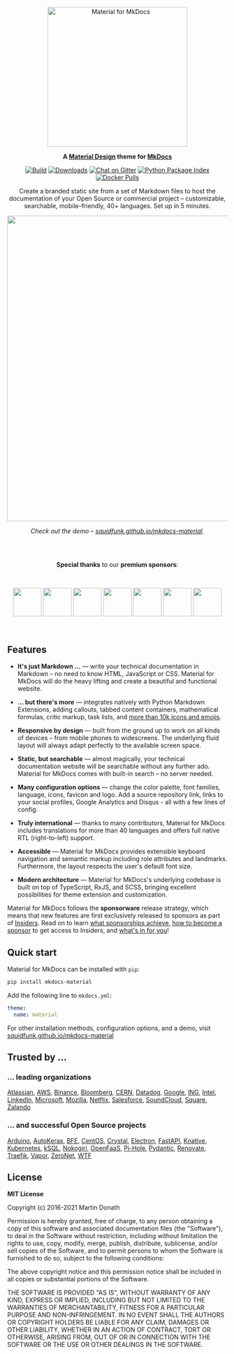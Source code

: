 <p align="center">
  <a href="https://squidfunk.github.io/mkdocs-material/">
    <img src="https://raw.githubusercontent.com/squidfunk/mkdocs-material/master/.github/assets/logo.svg" width="320" alt="Material for MkDocs">
  </a>
</p>

<p align="center">
  <strong>
    A 
    <a href="https://material.io/">Material Design</a> 
    theme for 
    <a href="https://www.mkdocs.org/">MkDocs</a>
  </strong>
</p>

<p align="center">
  <a href="https://github.com/squidfunk/mkdocs-material/actions"><img
    src="https://github.com/squidfunk/mkdocs-material/workflows/build/badge.svg?branch=master"
    alt="Build"
  /></a>
  <a href="https://pypistats.org/packages/mkdocs-material"><img
    src="https://img.shields.io/pypi/dm/mkdocs-material.svg" 
    alt="Downloads"
  /></a>
  <a href="https://gitter.im/squidfunk/mkdocs-material"><img 
    src="https://badges.gitter.im/squidfunk/mkdocs-material.svg" 
    alt="Chat on Gitter"
  /></a>
  <a href="https://pypi.org/project/mkdocs-material"><img 
    src="https://img.shields.io/pypi/v/mkdocs-material.svg" 
    alt="Python Package Index"
  /></a>
  <a href="https://hub.docker.com/r/squidfunk/mkdocs-material/"><img 
    src="https://img.shields.io/docker/pulls/squidfunk/mkdocs-material" 
    alt="Docker Pulls"
  /></a>
</p>

<p align="center">
  Create a branded static site from a set of Markdown files to host the
  documentation of your Open Source or commercial project – customizable,
  searchable, mobile-friendly, 40+ languages. Set up in 5 minutes.
</p>

<p align="center">
  <a href="https://squidfunk.github.io/mkdocs-material/getting-started/">
    <img src="https://raw.githubusercontent.com/squidfunk/mkdocs-material/master/.github/assets/screenshot.png" width="700" />
  </a>
</p>

<p align="center">
  <em>
    Check out the demo – 
    <a
      href="https://squidfunk.github.io/mkdocs-material/"
    >squidfunk.github.io/mkdocs-material</a>.
  </em>
</p>
<h2></h2>
<p>&nbsp;</p>
<p id="premium-sponsors" align="center"><strong>Special thanks</strong> to our <strong>premium sponsors</strong>:</p>
<p>&nbsp;</p>
<p align="center">
  <a href="https://cirrus-ci.org/" target=_blank><img
    src="https://raw.githubusercontent.com/squidfunk/mkdocs-material/master/.github/assets/sponsors/sponsor-cirrus-ci.png" height="65"
  /></a>
  <a href="https://docs.baslerweb.com/" target=_blank><img
    src="https://raw.githubusercontent.com/squidfunk/mkdocs-material/master/.github/assets/sponsors/sponsor-basler.png" height="65"
  /></a>
  <a href="https://hummingbot.io/" target=_blank><img
    src="https://raw.githubusercontent.com/squidfunk/mkdocs-material/master/.github/assets/sponsors/sponsor-hummingbot.png" height="65"
  /></a>
  <a href="https://kx.com/" target=_blank><img
    src="https://raw.githubusercontent.com/squidfunk/mkdocs-material/master/.github/assets/sponsors/sponsor-kx.png" height="65"
  /></a>
  <a href="https://www.manticoregames.com/" target=_blank><img
    src="https://raw.githubusercontent.com/squidfunk/mkdocs-material/master/.github/assets/sponsors/sponsor-manticore-games.png" height="65"
  /></a>
  <a href="https://www.accounttechnologies.com/" target=_blank><img
    src="https://raw.githubusercontent.com/squidfunk/mkdocs-material/master/.github/assets/sponsors/sponsor-account-technologies.png" height="65"
  /></a>
  <a href="https://orion-docs.prefect.io/" target=_blank><img
    src="https://raw.githubusercontent.com/squidfunk/mkdocs-material/master/.github/assets/sponsors/sponsor-prefect.png" height="65"
  /></a>
</p>
<p>&nbsp;</p>

## Features

* **It's just Markdown ...** — write your technical documentation in Markdown –
  no need to know HTML, JavaScript or CSS. Material for MkDocs will do the heavy
  lifting and create a beautiful and functional website.

* **... but there's more** — integrates natively with Python Markdown
  Extensions, adding callouts, tabbed content containers, mathematical formulas,
  critic markup, task lists, and [more than 10k icons and emojis][icons-emojis].

* **Responsive by design** — built from the ground up to work on all kinds of
  devices – from mobile phones to widescreens. The underlying fluid layout will
  always adapt perfectly to the available screen space.

* **Static, but searchable** — almost magically, your technical documentation
  website will be searchable without any further ado. Material for MkDocs comes
  with built-in search – no server needed.

* **Many configuration options** — change the color palette, font families,
  language, icons, favicon and logo. Add a source repository link, links to your
  social profiles, Google Analytics and Disqus - all with a few lines of config.

* **Truly international** — thanks to many contributors, Material for MkDocs
  includes translations for more than 40 languages and offers full native RTL
  (right-to-left) support.

* **Accessible** — Material for MkDocs provides extensible keyboard navigation
  and semantic markup including role attributes and landmarks. Furthermore, the
  layout respects the user's default font size.

* **Modern architecture** — Material for MkDocs's underlying codebase is built
  on top of TypeScript, RxJS, and SCSS, bringing excellent possibilities for
  theme extension and customization.

Material for MkDocs follows the __sponsorware__ release strategy, which means
that new features are first exclusively released to sponsors as part of
[Insiders]. Read on to learn [what sponsorships achieve],
[how to become a sponsor] to get access to Insiders, and
[what's in for you][available features]!

  [icons-emojis]: https://squidfunk.github.io/mkdocs-material/reference/icons-emojis/
  [Insiders]: https://squidfunk.github.io/mkdocs-material/insiders/#what-is-insiders
  [what sponsorships achieve]: https://squidfunk.github.io/mkdocs-material/insiders/#what-sponsorships-achieve
  [how to become a sponsor]: https://squidfunk.github.io/mkdocs-material/insiders/#how-to-become-a-sponsor
  [available features]: https://squidfunk.github.io/mkdocs-material/insiders/#available-features

## Quick start

Material for MkDocs can be installed with `pip`:

``` sh
pip install mkdocs-material
```

Add the following line to `mkdocs.yml`:

``` yaml
theme:
  name: material
```

For other installation methods, configuration options, and a demo, visit
[squidfunk.github.io/mkdocs-material][Material for MkDocs]

  [Material for MkDocs]: https://squidfunk.github.io/mkdocs-material/

## Trusted by ...

### ... leading organizations

[Atlassian](https://atlassian.github.io/data-center-helm-charts/),
[AWS](https://aws.github.io/copilot-cli/),
[Binance](https://docs.binance.org/),
[Bloomberg](https://bloomberg.github.io/selekt/),
[CERN](http://abpcomputing.web.cern.ch/),
[Datadog](https://datadoghq.dev/integrations-core/),
[Google](https://google.github.io/accompanist/),
[ING](https://ing-bank.github.io/baker/),
[Intel](https://open-amt-cloud-toolkit.github.io/docs/),
[LinkedIn](https://linkedin.github.io/school-of-sre/),
[Microsoft](https://microsoft.github.io/code-with-engineering-playbook/),
[Mozilla](https://mozillafoundation.github.io/engineering-handbook/),
[Netflix](https://netflix.github.io/titus/),
[Salesforce](https://policy-sentry.readthedocs.io/en/latest/),
[SoundCloud](https://intervene.dev/),
[Square](https://square.github.io/okhttp/),
[Zalando](https://opensource.zalando.com/skipper/)

### ... and successful Open Source projects

[Arduino](https://arduino.github.io/arduino-cli/),
[AutoKeras](https://autokeras.com/),
[BFE](https://www.bfe-networks.net/),
[CentOS](https://docs.infra.centos.org/),
[Crystal](https://crystal-lang.org/reference/),
[Electron](https://www.electron.build/),
[FastAPI](https://fastapi.tiangolo.com/),
[Knative](https://knative.dev/docs/),
[Kubernetes](https://kops.sigs.k8s.io/),
[kSQL](https://docs.ksqldb.io/),
[Nokogiri](https://nokogiri.org/),
[OpenFaaS](https://docs.openfaas.com/),
[Pi-Hole](https://docs.pi-hole.net/),
[Pydantic](https://pydantic-docs.helpmanual.io/),
[Renovate](https://docs.renovatebot.com/),
[Traefik](https://docs.traefik.io/),
[Vapor](https://docs.vapor.codes/),
[ZeroNet](https://zeronet.io/docs/),
[WTF](https://wtfutil.com/)

## License

**MIT License**

Copyright (c) 2016-2021 Martin Donath

Permission is hereby granted, free of charge, to any person obtaining a copy
of this software and associated documentation files (the "Software"), to
deal in the Software without restriction, including without limitation the
rights to use, copy, modify, merge, publish, distribute, sublicense, and/or
sell copies of the Software, and to permit persons to whom the Software is
furnished to do so, subject to the following conditions:

The above copyright notice and this permission notice shall be included in
all copies or substantial portions of the Software.

THE SOFTWARE IS PROVIDED "AS IS", WITHOUT WARRANTY OF ANY KIND, EXPRESS OR
IMPLIED, INCLUDING BUT NOT LIMITED TO THE WARRANTIES OF MERCHANTABILITY,
FITNESS FOR A PARTICULAR PURPOSE AND NON-INFRINGEMENT. IN NO EVENT SHALL THE
AUTHORS OR COPYRIGHT HOLDERS BE LIABLE FOR ANY CLAIM, DAMAGES OR OTHER
LIABILITY, WHETHER IN AN ACTION OF CONTRACT, TORT OR OTHERWISE, ARISING
FROM, OUT OF OR IN CONNECTION WITH THE SOFTWARE OR THE USE OR OTHER DEALINGS
IN THE SOFTWARE.
